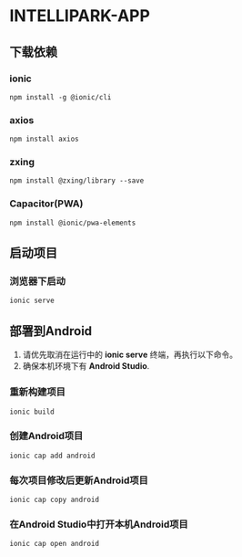 # INTELLIPARK-APP

## 下载依赖

### ionic
``` 
npm install -g @ionic/cli
```

### axios
```
npm install axios
```

### zxing
```
npm install @zxing/library --save
```

### Capacitor(PWA)
```
npm install @ionic/pwa-elements
```

## 启动项目

### 浏览器下启动
```
ionic serve
```

## 部署到Android

1. 请优先取消在运行中的 **ionic serve** 终端，再执行以下命令。
2. 确保本机环境下有 **Android Studio**.

### 重新构建项目
```
ionic build
```

### 创建Android项目
```
ionic cap add android
```

### 每次项目修改后更新Android项目
```
ionic cap copy android
```

### 在Android Studio中打开本机Android项目
```
ionic cap open android
```
